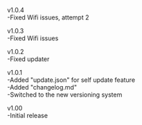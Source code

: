 v1.0.4  
-Fixed Wifi issues, attempt 2  
  
v1.0.3  
-Fixed Wifi issues  
  
v1.0.2  
-Fixed updater  
  
v1.0.1  
-Added "update.json" for self update feature  
-Added "changelog.md"  
-Switched to the new versioning system  
  
v1.00  
-Initial release
